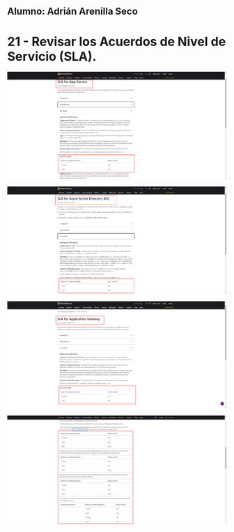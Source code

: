 ## Alumno: Adrián Arenilla Seco

# 21 - Revisar los Acuerdos de Nivel de Servicio (SLA).

![](Evidencias/21a-CompositeSLA.png)

![](Evidencias/21b-CompositeSLA.png)

![](Evidencias/21c-CompositeSLA.png)

![](Evidencias/21d-CompositeSLA.png)





